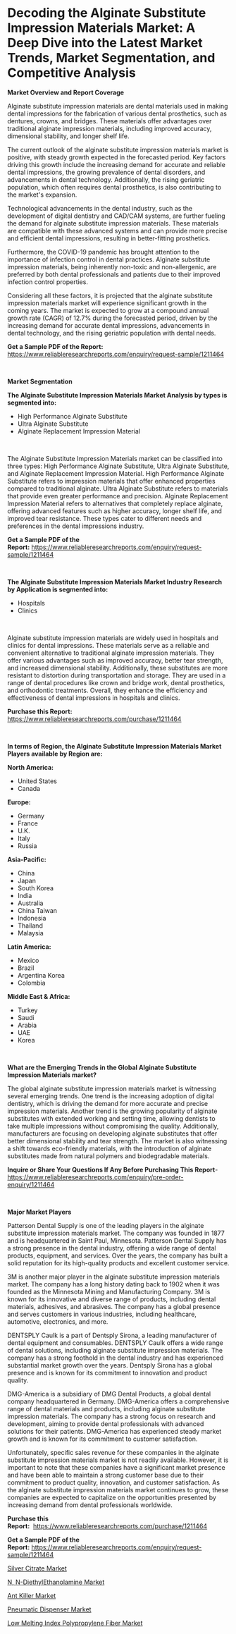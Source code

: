 <p><h1>Decoding the Alginate Substitute Impression Materials Market: A Deep Dive into the Latest Market Trends, Market Segmentation, and Competitive Analysis</h1></p><p><strong>Market Overview and Report Coverage</strong></p>
<p><p>Alginate substitute impression materials are dental materials used in making dental impressions for the fabrication of various dental prosthetics, such as dentures, crowns, and bridges. These materials offer advantages over traditional alginate impression materials, including improved accuracy, dimensional stability, and longer shelf life.</p><p>The current outlook of the alginate substitute impression materials market is positive, with steady growth expected in the forecasted period. Key factors driving this growth include the increasing demand for accurate and reliable dental impressions, the growing prevalence of dental disorders, and advancements in dental technology. Additionally, the rising geriatric population, which often requires dental prosthetics, is also contributing to the market's expansion.</p><p>Technological advancements in the dental industry, such as the development of digital dentistry and CAD/CAM systems, are further fueling the demand for alginate substitute impression materials. These materials are compatible with these advanced systems and can provide more precise and efficient dental impressions, resulting in better-fitting prosthetics.</p><p>Furthermore, the COVID-19 pandemic has brought attention to the importance of infection control in dental practices. Alginate substitute impression materials, being inherently non-toxic and non-allergenic, are preferred by both dental professionals and patients due to their improved infection control properties.</p><p>Considering all these factors, it is projected that the alginate substitute impression materials market will experience significant growth in the coming years. The market is expected to grow at a compound annual growth rate (CAGR) of 12.7% during the forecasted period, driven by the increasing demand for accurate dental impressions, advancements in dental technology, and the rising geriatric population with dental needs.</p></p>
<p><strong>Get a Sample PDF of the Report:</strong> <a href="https://www.reliableresearchreports.com/enquiry/request-sample/1211464">https://www.reliableresearchreports.com/enquiry/request-sample/1211464</a></p>
<p>&nbsp;</p>
<p><strong>Market Segmentation</strong></p>
<p><strong>The Alginate Substitute Impression Materials Market Analysis by types is segmented into:</strong></p>
<p><ul><li>High Performance Alginate Substitute</li><li>Ultra Alginate Substitute</li><li>Alginate Replacement Impression Material</li></ul></p>
<p>&nbsp;</p>
<p><p>The Alginate Substitute Impression Materials market can be classified into three types: High Performance Alginate Substitute, Ultra Alginate Substitute, and Alginate Replacement Impression Material. High Performance Alginate Substitute refers to impression materials that offer enhanced properties compared to traditional alginate. Ultra Alginate Substitute refers to materials that provide even greater performance and precision. Alginate Replacement Impression Material refers to alternatives that completely replace alginate, offering advanced features such as higher accuracy, longer shelf life, and improved tear resistance. These types cater to different needs and preferences in the dental impressions industry.</p></p>
<p><strong>Get a Sample PDF of the Report:</strong>&nbsp;<a href="https://www.reliableresearchreports.com/enquiry/request-sample/1211464">https://www.reliableresearchreports.com/enquiry/request-sample/1211464</a></p>
<p>&nbsp;</p>
<p><strong>The Alginate Substitute Impression Materials Market Industry Research by Application is segmented into:</strong></p>
<p><ul><li>Hospitals</li><li>Clinics</li></ul></p>
<p>&nbsp;</p>
<p><p>Alginate substitute impression materials are widely used in hospitals and clinics for dental impressions. These materials serve as a reliable and convenient alternative to traditional alginate impression materials. They offer various advantages such as improved accuracy, better tear strength, and increased dimensional stability. Additionally, these substitutes are more resistant to distortion during transportation and storage. They are used in a range of dental procedures like crown and bridge work, dental prosthetics, and orthodontic treatments. Overall, they enhance the efficiency and effectiveness of dental impressions in hospitals and clinics.</p></p>
<p><strong>Purchase this Report:</strong>&nbsp; <a href="https://www.reliableresearchreports.com/purchase/1211464">https://www.reliableresearchreports.com/purchase/1211464</a></p>
<p>&nbsp;</p>
<p><strong>In terms of Region, the Alginate Substitute Impression Materials Market Players available by Region are:</strong></p>
<p>
    <p> <strong> North America: </strong>
        <ul>
            <li>United States</li>
            <li>Canada</li>
        </ul>
        </p> 
    <p> <strong> Europe: </strong>
        <ul>
            <li>Germany</li>
            <li>France</li>
            <li>U.K.</li>
            <li>Italy</li>
            <li>Russia</li>
        </ul>
        </p> 
    <p> <strong> Asia-Pacific: </strong>
        <ul>
            <li>China</li>
            <li>Japan</li>
            <li>South Korea</li>
            <li>India</li>
            <li>Australia</li>
            <li>China Taiwan</li>
            <li>Indonesia</li>
            <li>Thailand</li>
            <li>Malaysia</li>
        </ul>
        </p> 
    <p> <strong> Latin America: </strong>
        <ul>
            <li>Mexico</li>
            <li>Brazil</li>
            <li>Argentina Korea</li>
            <li>Colombia</li>
        </ul>
        </p> 
    <p> <strong> Middle East & Africa: </strong>
        <ul>
            <li>Turkey</li>
            <li>Saudi</li>
            <li>Arabia</li>
            <li>UAE</li>
            <li>Korea</li>
        </ul>
    </p>
    </p>
<p>&nbsp;</p>
<p><strong>What are the Emerging Trends in the Global Alginate Substitute Impression Materials market?</strong></p>
<p><p>The global alginate substitute impression materials market is witnessing several emerging trends. One trend is the increasing adoption of digital dentistry, which is driving the demand for more accurate and precise impression materials. Another trend is the growing popularity of alginate substitutes with extended working and setting time, allowing dentists to take multiple impressions without compromising the quality. Additionally, manufacturers are focusing on developing alginate substitutes that offer better dimensional stability and tear strength. The market is also witnessing a shift towards eco-friendly materials, with the introduction of alginate substitutes made from natural polymers and biodegradable materials.</p></p>
<p><strong>Inquire or Share Your Questions If Any Before Purchasing This Report</strong>- <a href="https://www.reliableresearchreports.com/enquiry/pre-order-enquiry/1211464">https://www.reliableresearchreports.com/enquiry/pre-order-enquiry/1211464</a></p>
<p>&nbsp;</p>
<p><strong>Major Market Players</strong></p>
<p><p>Patterson Dental Supply is one of the leading players in the alginate substitute impression materials market. The company was founded in 1877 and is headquartered in Saint Paul, Minnesota. Patterson Dental Supply has a strong presence in the dental industry, offering a wide range of dental products, equipment, and services. Over the years, the company has built a solid reputation for its high-quality products and excellent customer service.</p><p>3M is another major player in the alginate substitute impression materials market. The company has a long history dating back to 1902 when it was founded as the Minnesota Mining and Manufacturing Company. 3M is known for its innovative and diverse range of products, including dental materials, adhesives, and abrasives. The company has a global presence and serves customers in various industries, including healthcare, automotive, electronics, and more.</p><p>DENTSPLY Caulk is a part of Dentsply Sirona, a leading manufacturer of dental equipment and consumables. DENTSPLY Caulk offers a wide range of dental solutions, including alginate substitute impression materials. The company has a strong foothold in the dental industry and has experienced substantial market growth over the years. Dentsply Sirona has a global presence and is known for its commitment to innovation and product quality.</p><p>DMG-America is a subsidiary of DMG Dental Products, a global dental company headquartered in Germany. DMG-America offers a comprehensive range of dental materials and products, including alginate substitute impression materials. The company has a strong focus on research and development, aiming to provide dental professionals with advanced solutions for their patients. DMG-America has experienced steady market growth and is known for its commitment to customer satisfaction.</p><p>Unfortunately, specific sales revenue for these companies in the alginate substitute impression materials market is not readily available. However, it is important to note that these companies have a significant market presence and have been able to maintain a strong customer base due to their commitment to product quality, innovation, and customer satisfaction. As the alginate substitute impression materials market continues to grow, these companies are expected to capitalize on the opportunities presented by increasing demand from dental professionals worldwide.</p></p>
<p><strong>Purchase this Report:</strong>&nbsp;&nbsp;<a href="https://www.reliableresearchreports.com/purchase/1211464">https://www.reliableresearchreports.com/purchase/1211464</a></p>
<p></p>
<p><strong>Get a Sample PDF of the Report:</strong>&nbsp;<a href="https://www.reliableresearchreports.com/enquiry/request-sample/1211464">https://www.reliableresearchreports.com/enquiry/request-sample/1211464</a></p>
<p><p><a href="https://medium.com/@colinom786578/silver-citrate-market-size-growth-forecast-2023-2030-43876116fe18">Silver Citrate Market</a></p><p><a href="https://www.linkedin.com/pulse/n-n-diethylshyethanolamine-market-size-share-amp-trends-analysis/">N, N-Diethyl­Ethanolamine Market</a></p><p><a href="https://www.linkedin.com/pulse/ant-killer-market-challenges-opportunities-growth-drivers/">Ant Killer Market</a></p><p><a href="https://medium.com/@amyjacobi1918/pneumatic-dispenser-market-size-growth-forecast-2023-2030-c255ae4e9d53">Pneumatic Dispenser Market</a></p><p><a href="https://www.linkedin.com/pulse/low-melting-index-polypropylene-fiber-market-size-2023/">Low Melting Index Polypropylene Fiber Market</a></p></p>